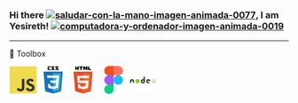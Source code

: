 ### Hi there <a href="https://www.gifsanimados.org/cat-saludar-con-la-mano-1645.htm"><img src="https://www.gifsanimados.org/data/media/1645/saludar-con-la-mano-imagen-animada-0077.gif" border="0" alt="saludar-con-la-mano-imagen-animada-0077" /></a>, I am Yesireth!                        <a href="https://www.gifsanimados.org/cat-computadora-y-ordenador-56.htm"><img src="https://www.gifsanimados.org/data/media/56/computadora-y-ordenador-imagen-animada-0019.gif" border="0" alt="computadora-y-ordenador-imagen-animada-0019" /></a>
---
🧰 Toolbox

<img src="https://raw.githubusercontent.com/devicons/devicon/00f02ef57fb7601fd1ddcc2fe6fe670fef3ae3e4/icons/javascript/javascript-original.svg" alt="Logo de javascript" width="50"
heigth="50" /> 
<img src="https://raw.githubusercontent.com/devicons/devicon/00f02ef57fb7601fd1ddcc2fe6fe670fef3ae3e4/icons/css3/css3-original-wordmark.svg" alt="Logo de CSS" width="50" heigth="50" /> <img src="https://raw.githubusercontent.com/devicons/devicon/00f02ef57fb7601fd1ddcc2fe6fe670fef3ae3e4/icons/html5/html5-original-wordmark.svg" alt="Logo de CSS" width="50" heigth="50" /> <img src="https://raw.githubusercontent.com/devicons/devicon/00f02ef57fb7601fd1ddcc2fe6fe670fef3ae3e4/icons/figma/figma-original.svg" alt="Logo de CSS" width="50" heigth="50" /> <img src="https://raw.githubusercontent.com/devicons/devicon/2ae2a900d2f041da66e950e4d48052658d850630/icons/nodejs/nodejs-original-wordmark.svg" alt="Logo de CSS" width="50" heigth="50" /> 
     
<!--
**yesireth/yesireth** is a ✨ _special_ ✨ repository because its `README.md` (this file) appears on your GitHub profile.

Here are some ideas to get you started:

- 🔭 I’m currently working on ...
- 🌱 I’m currently learning ...
- 👯 I’m looking to collaborate on ...
- 🤔 I’m looking for help with ...
- 💬 Ask me about ...
- 📫 How to reach me: ...
- 😄 Pronouns: ...
- ⚡ Fun fact: ...
-->
